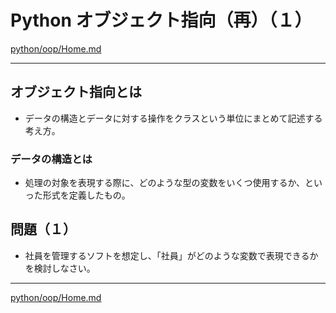 # Python オブジェクト指向（再）（１）

[python/oop/Home.md](Home.md)

---

## オブジェクト指向とは

- データの構造とデータに対する操作をクラスという単位にまとめて記述する考え方。

### データの構造とは

- 処理の対象を表現する際に、どのような型の変数をいくつ使用するか、といった形式を定義したもの。

## 問題（１）

- 社員を管理するソフトを想定し、「社員」がどのような変数で表現できるかを検討しなさい。

---

[python/oop/Home.md](Home.md)
